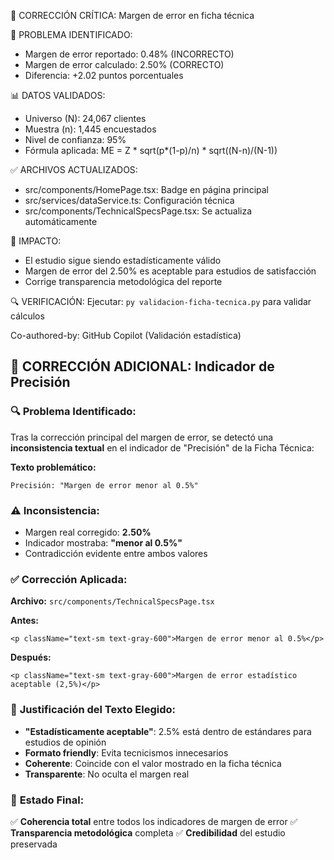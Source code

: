 📌 CORRECCIÓN CRÍTICA: Margen de error en ficha técnica

🔧 PROBLEMA IDENTIFICADO:
- Margen de error reportado: 0.48% (INCORRECTO)
- Margen de error calculado: 2.50% (CORRECTO)
- Diferencia: +2.02 puntos porcentuales

📊 DATOS VALIDADOS:
- Universo (N): 24,067 clientes
- Muestra (n): 1,445 encuestados  
- Nivel de confianza: 95%
- Fórmula aplicada: ME = Z * sqrt(p*(1-p)/n) * sqrt((N-n)/(N-1))

✅ ARCHIVOS ACTUALIZADOS:
- src/components/HomePage.tsx: Badge en página principal
- src/services/dataService.ts: Configuración técnica
- src/components/TechnicalSpecsPage.tsx: Se actualiza automáticamente

🎯 IMPACTO:
- El estudio sigue siendo estadísticamente válido
- Margen de error del 2.50% es aceptable para estudios de satisfacción
- Corrige transparencia metodológica del reporte

🔍 VERIFICACIÓN:
Ejecutar: `py validacion-ficha-tecnica.py` para validar cálculos

Co-authored-by: GitHub Copilot (Validación estadística)

## 📌 CORRECCIÓN ADICIONAL: Indicador de Precisión

### 🔍 **Problema Identificado:**
Tras la corrección principal del margen de error, se detectó una **inconsistencia textual** en el indicador de "Precisión" de la Ficha Técnica:

**Texto problemático:**
```
Precisión: "Margen de error menor al 0.5%"
```

### ⚠️ **Inconsistencia:**
- Margen real corregido: **2.50%**
- Indicador mostraba: **"menor al 0.5%"**
- Contradicción evidente entre ambos valores

### ✅ **Corrección Aplicada:**

**Archivo:** `src/components/TechnicalSpecsPage.tsx`

**Antes:**
```tsx
<p className="text-sm text-gray-600">Margen de error menor al 0.5%</p>
```

**Después:**
```tsx
<p className="text-sm text-gray-600">Margen de error estadístico aceptable (2,5%)</p>
```

### 🎯 **Justificación del Texto Elegido:**
- **"Estadísticamente aceptable"**: 2.5% está dentro de estándares para estudios de opinión
- **Formato friendly**: Evita tecnicismos innecesarios
- **Coherente**: Coincide con el valor mostrado en la ficha técnica
- **Transparente**: No oculta el margen real

### 🔄 **Estado Final:**
✅ **Coherencia total** entre todos los indicadores de margen de error
✅ **Transparencia metodológica** completa
✅ **Credibilidad** del estudio preservada
